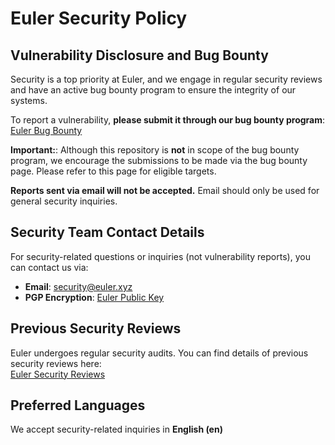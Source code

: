# Euler Security Policy

## Vulnerability Disclosure and Bug Bounty

Security is a top priority at Euler, and we engage in regular security reviews and have an active bug bounty program to ensure the integrity of our systems.  

To report a vulnerability, **please submit it through our bug bounty program**:  
[Euler Bug Bounty](https://euler.finance/bug-bounty)  

**Important:**: Although this repository is **not** in scope of the bug bounty program, we encourage the submissions to be made via the bug bounty page. Please refer to this page for eligible targets.

**Reports sent via email will not be accepted.** Email should only be used for general security inquiries.

## Security Team Contact Details

For security-related questions or inquiries (not vulnerability reports), you can contact us via:  
- **Email**: [security@euler.xyz](mailto:security@euler.xyz)  
- **PGP Encryption**: [Euler Public Key](https://euler.finance/.well-known/public-key.asc)  

## Previous Security Reviews

Euler undergoes regular security audits. You can find details of previous security reviews here:  
[Euler Security Reviews](https://docs.euler.finance/security/security-reviews)  

## Preferred Languages

We accept security-related inquiries in **English (en)**

